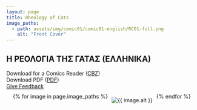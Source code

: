 ```yaml
---
layout: page
title: Rheology of Cats
image_paths:
  - path: assets/img/comic01/comic01-english/RC01-full.png
    alt: "Front Cover"
---
```


<div class="col-lg-12 text-center">
	<h2 class="section-heading text-uppercase">Η ΡΕΟΛΟΓΙΑ ΤΗΣ ΓΑΤΑΣ (ΕΛΛΗΝΙΚΑ)
</h2>
        <div class="text-muted">
           Download for a Comics Reader (<a href="{{ site.url }}/downloads/comic1-greek/RC1-Greek.cbz">CBZ</a>)
        </div>
        <div class="text-muted">
           Download PDF (<a href="{{ site.url }}/downloads/comic1-greek/RC1-Greek.pdf">PDF</a>)
        </div>
        <div class="text-muted">
           <a href="https://forms.gle/YxFdry5rYfWbbZVBA">Give Feedback</a>
        </div>

</div>

<div style="display: flex; justify-content: center; margin-top: 10px; margin-bottom: 30px;">
  {% for image in page.image_paths %}
    <img src="{{ image.path }}" alt="{{ image.alt }}" style="max-width: 100%; height: auto; margin: 10px;">
  {% endfor %}
</div>












